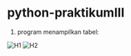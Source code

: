 # python-praktikumIII

1. program menampilkan tabel:

![H1](https://user-images.githubusercontent.com/91968610/142231212-7ae40b87-1b3a-45a4-a086-f1f132f1db27.png)
![H2](https://user-images.githubusercontent.com/91968610/142231241-47a3dd36-92cf-4823-b383-66aa3b6a7faa.png)

